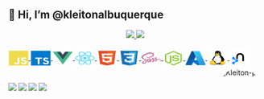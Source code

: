 ## 👋 Hi, I’m @kleitonalbuquerque
<div align="center">
  <a href="https://github.com/kleitonalbuquerque">
  <img height="180em" src="https://github-readme-stats.vercel.app/api?username=kleitonalbuquerque&show_icons=true&theme=dracula&include_all_commits=true&count_private=true"/>
  <img height="180em" src="https://github-readme-stats.vercel.app/api/top-langs/?username=kleitonalbuquerque&layout=compact&langs_count=7&theme=dracula"/>
</div>
  
  <div style="display: inline_block"><br>
  <img align="center" alt="Kleiton-Js" height="30" width="40" src="https://raw.githubusercontent.com/devicons/devicon/master/icons/javascript/javascript-plain.svg">
  <img align="center" alt="Kleiton-Ts" height="30" width="40" src="https://raw.githubusercontent.com/devicons/devicon/master/icons/typescript/typescript-plain.svg">
    <img align="center" alt="Kleiton-Vue" height="30" width="40" src="https://raw.githubusercontent.com/devicons/devicon/master/icons/vuejs/vuejs-original.svg">
  <img align="center" alt="Kleiton-React" height="30" width="40" src="https://raw.githubusercontent.com/devicons/devicon/master/icons/react/react-original.svg">
  <img align="center" alt="Kleiton-HTML" height="30" width="40" src="https://raw.githubusercontent.com/devicons/devicon/master/icons/html5/html5-original.svg">
  <img align="center" alt="Kleiton-CSS" height="30" width="40" src="https://raw.githubusercontent.com/devicons/devicon/master/icons/css3/css3-original.svg">
  <img align="center" alt="Kleiton-SCSS" height="30" width="40" src="https://raw.githubusercontent.com/devicons/devicon/master/icons/sass/sass-original.svg">
  <img align="center" alt="Kleiton-NodeJS" height="30" width="40" src="https://raw.githubusercontent.com/devicons/devicon/master/icons/nodejs/nodejs-original.svg">
    <img align="center" alt="Kleiton-Azure" height="30" width="40" src="https://raw.githubusercontent.com/devicons/devicon/master/icons/azure/azure-original.svg">
    <img align="center" alt="Kleiton-Linux" height="30" width="40" src="https://raw.githubusercontent.com/devicons/devicon/master/icons/linux/linux-original.svg">
    <img align="center" alt="Kleiton-Neo4j height="30" width="40" src="https://raw.githubusercontent.com/devicons/devicon/master/icons/neo4j/neo4j-original.svg">
  <img align="right" alt="Kleiton-pic" height="150" style="border-radius:50px;" src="https://scontent.fgig4-1.fna.fbcdn.net/v/t1.6435-9/84398052_2682971965090394_190140457051750400_n.jpg?_nc_cat=111&ccb=1-7&_nc_sid=84a396&_nc_ohc=Ycp6MnhKRe0AX89GVr1&_nc_ht=scontent.fgig4-1.fna&oh=00_AT8D5QDeW-Vq9y_5x3ApwoTyrgckTlfD49x2bCvDS3pKag&oe=63706059">
</div>

##

 <div> 
  <a href="https://instagram.com/kleiton84" target="_blank"><img src="https://img.shields.io/badge/-Instagram-%23E4405F?style=for-the-badge&logo=instagram&logoColor=white" target="_blank"></a>
 <a href="https://discord.gg/KleitonAlbuquerque#4225" target="_blank"><img src="https://img.shields.io/badge/Discord-7289DA?style=for-the-badge&logo=discord&logoColor=white" target="_blank"></a> 
  <a href = "mailto:kleiton2102@gmail.com"><img src="https://img.shields.io/badge/-Gmail-%23333?style=for-the-badge&logo=gmail&logoColor=white" target="_blank"></a>
  <a href="https://www.linkedin.com/in/kleiton-albuquerque" target="_blank"><img src="https://img.shields.io/badge/-LinkedIn-%230077B5?style=for-the-badge&logo=linkedin&logoColor=white" target="_blank"></a>
</div>

<!---
kleitonalbuquerque/kleitonalbuquerque is a ✨ special ✨ repository because its `README.md` (this file) appears on your GitHub profile.
You can click the Preview link to take a look at your changes.
--->
